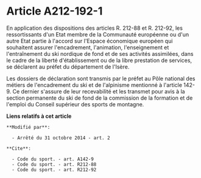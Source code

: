 # Article A212-192-1

En application des dispositions des articles R. 212-88 et R. 212-92, les ressortissants d'un Etat membre de la Communauté
européenne ou d'un autre Etat partie à l'accord sur l'Espace économique européen qui souhaitent assurer l'encadrement,
l'animation, l'enseignement et l'entraînement du ski nordique de fond et de ses activités assimilées, dans le cadre de la
liberté d'établissement ou de la libre prestation de services, se déclarent au préfet du département de l'Isère. 

Les dossiers de déclaration sont transmis par le préfet au Pôle national des métiers de l'encadrement du ski et de
l'alpinisme mentionné à l'article 142-9. Ce dernier s'assure de leur recevabilité et les transmet pour avis à la section
permanente du ski de fond de la commission de la formation et de l'emploi du Conseil supérieur des sports de montagne.

**Liens relatifs à cet article**

	**Modifié par**:

	  - Arrêté du 31 octobre 2014 - art. 2

	**Cite**:

	  - Code du sport. - art. A142-9
	  - Code du sport. - art. R212-88
	  - Code du sport. - art. R212-92
